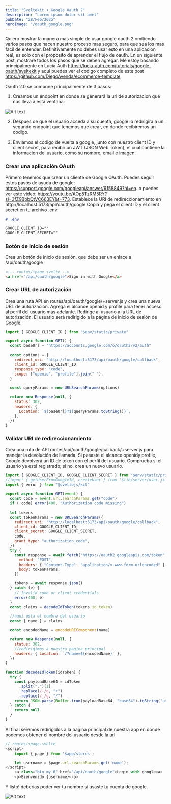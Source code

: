 ```yaml
---
title: "Sveltekit + Google Oauth 2"
description: "Lorem ipsum dolor sit amet"
pubDate: "28/Feb/2025"
heroImage: "/oauth_google.png"
---
```


Quiero mostrar la manera mas simple de usar google oauth 2 omitiendo varios pasos que hacen nuestro proceso mas seguro, para que sea los mas facil de entender. Definitivamente no debes usar esto en una aplicacion real, es solo con el proposito de aprender el flujo de oauth. En un siguiente post, mostraré todos los pasos que se deben agregar. Me estoy basando principalmente en Lucia Auth https://lucia-auth.com/tutorials/google-oauth/sveltekit y aqui puedes ver el codigo completo de este post https://github.com/DiegoAvenda/ecommerce-template

Oauth 2.0 se compone principalmente de 3 pasos:

1. Creamos un endpoint en donde se generará la url de autorizacion que nos lleva a esta ventana:

![Alt text](/google-consent-screen.png)

2. Despues de que el usuario acceda a su cuenta, google lo redirigira a un segundo endpoint que tenemos que crear, en donde recibiremos un codigo.

3. Enviamos el codigo de vuelta a google, junto con nuestro client ID y client secret, para recibir un JWT (JSON Web Token), el cual contiene la informacion del usuario, como su nombre, email e imagen.

### Crear una aplicación OAuth

Primero tenemos que crear un cliente de Google OAuth. Puedes seguir estos pasos de ayuda de google:
https://support.google.com/googleapi/answer/6158849?hl=en.
o puedes ver este video: https://youtu.be/AOp5TzRM5RY?si=3fZ9BbbQtVC663EY&t=773.
Establece la URI de redireccionamiento en http://localhost:5173/api/oauth/google Copia y pega el client ID y el client secret en tu archivo .env.

```markdown
# .env

GOOGLE_CLIENT_ID=""
GOOGLE_CLIENT_SECRET=""
```

### Botón de inicio de sesión

Crea un botón de inicio de sesión, que debe ser un enlace a /api/oauth/google

```html
<!-- routes/+page.svelte -->
<a href="/api/oauth/google">Sign in with Google</a>
```

### Crear URL de autorización

Crea una ruta API en routes/api/oauth/google/+server.js y crea una nueva URL de autorización. Agrega el alcance openid y profile para tener acceso al perfil del usuario más adelante. Redirige al usuario a la URL de autorización. El usuario será redirigido a la página de inicio de sesión de Google.

```javascript
import { GOOGLE_CLIENT_ID } from "$env/static/private"

export async function GET() {
  const baseUrl = "https://accounts.google.com/o/oauth2/v2/auth"

  const options = {
    redirect_uri: "http://localhost:5173/api/oauth/google/callback",
    client_id: GOOGLE_CLIENT_ID,
    response_type: "code",
    scope: ["openid", "profile"].join(" "),
  }

  const queryParams = new URLSearchParams(options)

  return new Response(null, {
    status: 302,
    headers: {
      Location: `${baseUrl}?${queryParams.toString()}`,
    },
  })
}
```

### Validar URI de redireccionamiento

Crea una ruta de API routes/api/oauth/google/callback/+server.js para manejar la devolución de llamada. Si pasaste el alcance openidy profile, Google devolverá un ID de token con el perfil del usuario. Comprueba si el usuario ya está registrado; si no, crea un nuevo usuario.

```javascript
import { GOOGLE_CLIENT_ID, GOOGLE_CLIENT_SECRET } from "$env/static/private"
//import { getUserFromGoogleId, createUser } from '$lib/server/user.js';
import { error } from "@sveltejs/kit"

export async function GET(event) {
  const code = event.url.searchParams.get("code")
  if (!code) error(400, "Authorization code missing")

  let tokens
  const tokenParams = new URLSearchParams({
    redirect_uri: "http://localhost:5173/api/oauth/google/callback",
    client_id: GOOGLE_CLIENT_ID,
    client_secret: GOOGLE_CLIENT_SECRET,
    code,
    grant_type: "authorization_code",
  })
  try {
    const response = await fetch("https://oauth2.googleapis.com/token", {
      method: "POST",
      headers: { "Content-Type": "application/x-www-form-urlencoded" },
      body: tokenParams,
    })

    tokens = await response.json()
  } catch (e) {
    // Invalid code or client credentials
    error(400, e)
  }
  const claims = decodeIdToken(tokens.id_token)

  //aqui esta el nombre del usuario
  const { name } = claims

  const encodedName = encodeURIComponent(name)

  return new Response(null, {
    status: 302,
    //redirigimos a nuestra pagina principal
    headers: { Location: `/?name=${encodedName}` },
  })
}

function decodeIdToken(idToken) {
  try {
    const payloadBase64 = idToken
      .split(".")[1]
      .replace(/-/g, "+")
      .replace(/_/g, "/")
    return JSON.parse(Buffer.from(payloadBase64, "base64").toString("utf-8"))
  } catch {
    return null
  }
}
```

Al final seremos redirigidos a la pagina principal de nuestra app en donde podemos obtener el nombre del usuario desde la url

```javascript
// routes/+page.svelte
<script>
	import { page } from '$app/stores';

	let username = $page.url.searchParams.get('name');
</script>
	<a class="btn my-6" href="/api/oauth/google">Login with google<a>
	<p>Bienvenido {username}</p>

```

Y listo! deberias poder ver tu nombre si usaste tu cuenta de google.

![Alt text](/maddox.png)
